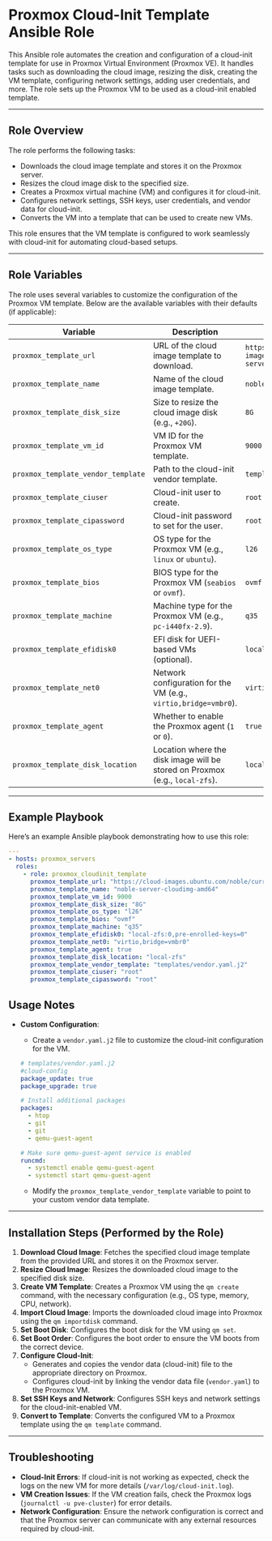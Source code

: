 # Proxmox Cloud-Init Template Ansible Role

This Ansible role automates the creation and configuration of a cloud-init template for use in Proxmox Virtual Environment (Proxmox VE). It handles tasks such as downloading the cloud image, resizing the disk, creating the VM template, configuring network settings, adding user credentials, and more. The role sets up the Proxmox VM to be used as a cloud-init enabled template.

---

## Role Overview

The role performs the following tasks:

- Downloads the cloud image template and stores it on the Proxmox server.
- Resizes the cloud image disk to the specified size.
- Creates a Proxmox virtual machine (VM) and configures it for cloud-init.
- Configures network settings, SSH keys, user credentials, and vendor data for cloud-init.
- Converts the VM into a template that can be used to create new VMs.

This role ensures that the VM template is configured to work seamlessly with cloud-init for automating cloud-based setups.

---

## Role Variables

The role uses several variables to customize the configuration of the Proxmox VM template. Below are the available variables with their defaults (if applicable):

| Variable                        | Description                                                                 | Default Value                                                                 |
|----------------------------------|-----------------------------------------------------------------------------|-------------------------------------------------------------------------------|
| `proxmox_template_url`           | URL of the cloud image template to download.                                 | `https://cloud-images.ubuntu.com/noble/current/noble-server-cloudimg-amd64.img` |
| `proxmox_template_name`          | Name of the cloud image template.                                            | `noble-server-cloudimg-amd64`                                                |
| `proxmox_template_disk_size`     | Size to resize the cloud image disk (e.g., `+20G`).                          | `8G`                                                                          |
| `proxmox_template_vm_id`         | VM ID for the Proxmox VM template.                                           | `9000`                                                                        |
| `proxmox_template_vendor_template`| Path to the cloud-init vendor template.                                      | `templates/vendor.yaml.j2`                                                   |
| `proxmox_template_ciuser`        | Cloud-init user to create.                                                   | `root`                                                                        |
| `proxmox_template_cipassword`    | Cloud-init password to set for the user.                                     | `root`                                                                        |
| `proxmox_template_os_type`       | OS type for the Proxmox VM (e.g., `linux` or `ubuntu`).                      | `l26`                                                                         |
| `proxmox_template_bios`          | BIOS type for the Proxmox VM (`seabios` or `ovmf`).                        | `ovmf`                                                                       |
| `proxmox_template_machine`       | Machine type for the Proxmox VM (e.g., `pc-i440fx-2.9`).                    | `q35`                                                                         |
| `proxmox_template_efidisk0`      | EFI disk for UEFI-based VMs (optional).                                     | `local-zfs:0,pre-enrolled-keys=0`                                            |
| `proxmox_template_net0`          | Network configuration for the VM (e.g., `virtio,bridge=vmbr0`).              | `virtio,bridge=vmbr0`                                                       |
| `proxmox_template_agent`         | Whether to enable the Proxmox agent (`1` or `0`).                           | `true`                                                                       |
| `proxmox_template_disk_location` | Location where the disk image will be stored on Proxmox (e.g., `local-zfs`). | `local-zfs`                                                                  |

---

## Example Playbook

Here’s an example Ansible playbook demonstrating how to use this role:

```yaml
---
- hosts: proxmox_servers
  roles:
    - role: proxmox_cloudinit_template
      proxmox_template_url: "https://cloud-images.ubuntu.com/noble/current/noble-server-cloudimg-amd64.img"
      proxmox_template_name: "noble-server-cloudimg-amd64"
      proxmox_template_vm_id: 9000
      proxmox_template_disk_size: "8G"
      proxmox_template_os_type: "l26"
      proxmox_template_bios: "ovmf"
      proxmox_template_machine: "q35"
      proxmox_template_efidisk0: "local-zfs:0,pre-enrolled-keys=0"
      proxmox_template_net0: "virtio,bridge=vmbr0"
      proxmox_template_agent: true
      proxmox_template_disk_location: "local-zfs"
      proxmox_template_vendor_template: "templates/vendor.yaml.j2"
      proxmox_template_ciuser: "root"
      proxmox_template_cipassword: "root"
```

## Usage Notes

- **Custom Configuration**:
  - Create a `vendor.yaml.j2` file to customize the cloud-init configuration for the VM.
  
  ```yaml
  # templates/vendor.yaml.j2
  #cloud-config
  package_update: true
  package_upgrade: true

  # Install additional packages
  packages:
    - htop
    - git
    - git
    - qemu-guest-agent

  # Make sure qemu-guest-agent service is enabled
  runcmd:
    - systemctl enable qemu-guest-agent
    - systemctl start qemu-guest-agent
  ```

  - Modify the `proxmox_template_vendor_template` variable to point to your custom vendor data template.

---

## Installation Steps (Performed by the Role)

1. **Download Cloud Image**: Fetches the specified cloud image template from the provided URL and stores it on the Proxmox server.
2. **Resize Cloud Image**: Resizes the downloaded cloud image to the specified disk size.
3. **Create VM Template**: Creates a Proxmox VM using the `qm create` command, with the necessary configuration (e.g., OS type, memory, CPU, network).
4. **Import Cloud Image**: Imports the downloaded cloud image into Proxmox using the `qm importdisk` command.
5. **Set Boot Disk**: Configures the boot disk for the VM using `qm set`.
6. **Set Boot Order**: Configures the boot order to ensure the VM boots from the correct device.
7. **Configure Cloud-Init**:
   - Generates and copies the vendor data (cloud-init) file to the appropriate directory on Proxmox.
   - Configures cloud-init by linking the vendor data file (`vendor.yaml`) to the Proxmox VM.
8. **Set SSH Keys and Network**: Configures SSH keys and network settings for the cloud-init-enabled VM.
9. **Convert to Template**: Converts the configured VM to a Proxmox template using the `qm template` command.

---

## Troubleshooting

- **Cloud-Init Errors**: If cloud-init is not working as expected, check the logs on the new VM for more details (`/var/log/cloud-init.log`).
- **VM Creation Issues**: If the VM creation fails, check the Proxmox logs (`journalctl -u pve-cluster`) for error details.
- **Network Configuration**: Ensure the network configuration is correct and that the Proxmox server can communicate with any external resources required by cloud-init.

